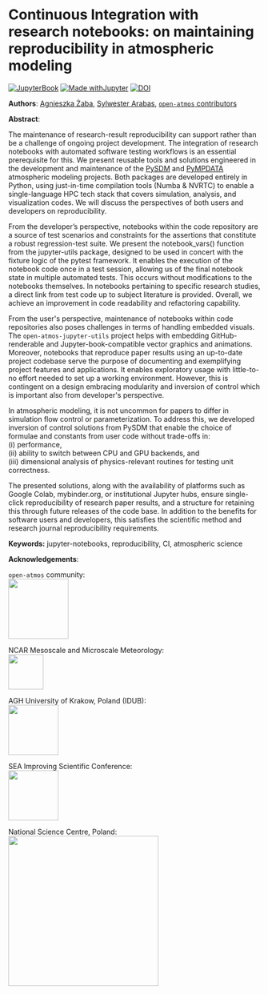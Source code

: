 # Continuous Integration with research notebooks: on maintaining reproducibility in atmospheric modeling

[![JupyterBook](https://github.com/UCAR-SEA/SEA-ISS-Template/actions/workflows/deploy.yml/badge.svg)](https://github.com/UCAR-SEA/SEA-ISS-Template/actions/workflows/deploy.yml)
[![Made withJupyter](https://img.shields.io/badge/Made%20with-Jupyter-green?style=flat-square&logo=Jupyter&color=green)](https://jupyter.org/try)
[![DOI](https://zenodo.org/badge/DOI/10.5281/zenodo.16893882.svg)](https://doi.org/10.5281/zenodo.16893882)


**Authors**:  [Agnieszka Żaba](mailto:azaba@agh.edu.pl), [Sylwester Arabas](mailto:sylwester.arabas@agh.edu.pl), [`open-atmos` contributors](https://github.com/open-atmos)

**Abstract**:

The maintenance of research-result reproducibility can support rather than be a challenge of ongoing project development.
The integration of research notebooks with automated software testing workflows is an essential prerequisite for this.
We present reusable tools and solutions engineered in the development and maintenance of the [PySDM](https://open-atmos.github.io/PySDM) and [PyMPDATA](https://open-atmos.github.io/PyMPDATA) atmospheric modeling projects.
Both packages are developed entirely in Python, using just-in-time compilation tools (Numba \& NVRTC) to enable a single-language HPC tech stack that covers simulation, analysis, and visualization codes.
We will discuss the perspectives of both users and developers on reproducibility.


From the developer’s perspective, notebooks within the code repository are a source of test scenarios and constraints
for the assertions that constitute a robust regression-test suite. 
We present the notebook_vars() function from the jupyter-utils package,
designed to be used in concert with the fixture logic of the pytest framework.
It enables the execution of the notebook code once in a test session,
allowing us of the final notebook state in multiple automated tests.
This occurs without modifications to the notebooks themselves.
In notebooks pertaining to specific research studies, a direct link from test code up to subject literature is provided.
Overall, we achieve an improvement in code readability and refactoring capability.

From the user's perspective, maintenance of notebooks within code repositories also poses challenges in terms of handling embedded visuals.
The `open-atmos-jupyter-utils` project helps with embedding GitHub-renderable and Jupyter-book-compatible vector graphics and animations.
Moreover, notebooks that reproduce paper results using an up-to-date project codebase
serve the purpose of documenting and exemplifying project features and applications.
It enables exploratory usage with little-to-no effort needed to set up a working environment.
However, this is contingent on a design embracing modularity and inversion of control which is important also from developer's perspective.

In atmospheric modeling, it is not uncommon for papers to differ in simulation flow control or parameterization.
To address this, we developed inversion of control solutions from PySDM that enable the choice of formulae and constants from user code without trade-offs in: \
(i) performance, \
(ii) ability to switch between CPU and GPU backends, and \
(iii) dimensional analysis of physics-relevant routines for testing unit correctness. 

The presented solutions, along with the availability of platforms such as Google Colab, mybinder.org, or institutional Jupyter hubs, ensure single-click 
reproducibility of research paper results, and a structure for retaining this through future releases of the code base.
In addition to the benefits for software users and developers, this satisfies the scientific method and research journal reproducibility requirements.



**Keywords:** jupyter-notebooks, reproducibility, CI, atmospheric science


**Acknowledgements**: 

`open-atmos` community:\
<img src="notebooks/img/Atmos-logo-vert.svg" width=120>

NCAR Mesoscale and Microscale Meteorology:\
<img src="notebooks/img/ncar_mmm_logo.jpg" width=70>

AGH University of Krakow, Poland (IDUB):\
<img src="notebooks/img/agh_idub_en_cmyk.svg" width=100>

SEA Improving Scientific Conference:\
<img src="notebooks/img/2024_SEA_Logo.png" width=100>


National Science Centre, Poland:\
<img src="notebooks/img/logo-poziom-en-crop.svg" width=300>

